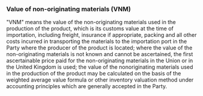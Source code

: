 ### Value of non-originating materials (VNM)
"VNM" means the value of the non-originating materials used in the production of the product, which is its customs value at the time of importation, including freight, insurance if appropriate, packing and all other costs incurred in transporting the materials to the importation port in the Party where the producer of the product is located; where the value of the non-originating materials is not known and cannot be ascertained, the first ascertainable price paid for the non-originating materials in the Union or in the United Kingdom is used; the value of the nonoriginating materials used in the production of the product may be calculated on the basis of the weighted average value formula or other inventory valuation method under accounting principles which are generally accepted in the Party.